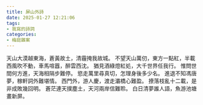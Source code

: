 ```yaml
---
title: 屏山外詩
date: 2025-01-27 12:21:06
tags:
- 我寫的詩詞
categories:
- 梅庭雜案
---
```

天山大漠越東海，蒼黃故土，清霾掩我故城。
不望天山萬仞，東方一點紅，半載西風吹不動，車馬喧囂，醉雲西沈。
猶見酒綠燈紅処，大千世界任我行。
惟問世間何方進，天海相隔步難停。
慾走萬里尋真切，怎理身後多少名。
進退不知馮唐夢，稼軒詞外難堪情。
西門外，游人慶，渡走灞橋心難盈。
撩落枝亂十二載，是非成敗幾回明。
蒼茫連天撲塵土，天河兩岸信難聆。
白日清夢誰人語，魚游池塘畫新屏。